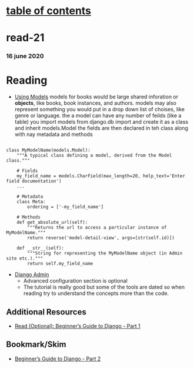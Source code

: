 # [table of contents](https://h-griffin.github.io/reading-notes-401/)
# read-21
### 16 june 2020

# Reading
- [Using Models](https://developer.mozilla.org/en-US/docs/Learn/Server-side/Django/Models)
models for books would be large shared inforation or **objects**, like books, book instances, and authors. models may also represent something you would put in a drop down list of choises, like genre or language. the a model can have any number of feilds (like a table) you import models from django.db import and create it as a class and inherit models.Model the fields are then declared in teh class along with nay metadata and methods 


```from django.db import models

class MyModelName(models.Model):
    """A typical class defining a model, derived from the Model class."""

    # Fields
    my_field_name = models.CharField(max_length=20, help_text='Enter field documentation')
    ...

    # Metadata
    class Meta: 
        ordering = ['-my_field_name']

    # Methods
    def get_absolute_url(self):
        """Returns the url to access a particular instance of MyModelName."""
        return reverse('model-detail-view', args=[str(self.id)])
    
    def __str__(self):
        """String for representing the MyModelName object (in Admin site etc.)."""
        return self.my_field_name
```

- [Django Admin](https://developer.mozilla.org/en-US/docs/Learn/Server-side/Django/Admin_site)
    - Advanced configuration section is optional
    - The tutorial is really good but some of the tools are dated so when reading try to understand the concepts more than the code.

## Additional Resources
- [Read (Optional): Beginner’s Guide to Django - Part 1](https://simpleisbetterthancomplex.com/series/2017/09/04/a-complete-beginners-guide-to-django-part-1.html)


## Bookmark/Skim
- [Beginner’s Guide to Django - Part 2](https://simpleisbetterthancomplex.com/series/2017/09/11/a-complete-beginners-guide-to-django-part-2.html)


